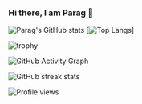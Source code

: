 ### Hi there, I am Parag 👋

<!--
**ParagD25/ParagD25** is a ✨ _special_ ✨ repository because its `README.md` (this file) appears on your GitHub profile.

Here are some ideas to get you started:

- 🔭 I’m currently working on ...
- 🌱 I’m currently learning ...
- 👯 I’m looking to collaborate on ...
- 🤔 I’m looking for help with ...
- 💬 Ask me about ...
- 📫 How to reach me: ...
- 😄 Pronouns: ...
- ⚡ Fun fact: ...
-->
![Parag's GitHub stats](https://github-readme-stats.vercel.app/api?username=ParagD25&hide=contribs&show_icons=true&theme=chartreuse-dark)
[![Top Langs](https://github-readme-stats.vercel.app/api/top-langs/?username=ParagD25&theme=chartreuse-dark&layout=compact)]
  
![trophy](https://github-profile-trophy.vercel.app/?username=ParagD25&theme=darkhub)


![GitHub Activity Graph](https://activity-graph.herokuapp.com/graph?username=ParagD25&theme=react-dark)  

![GitHub streak stats](https://github-readme-streak-stats.herokuapp.com/?user=ParagD25&theme=chartreuse-dark)  

![Profile views](https://gpvc.arturio.dev/ParagD25)  





